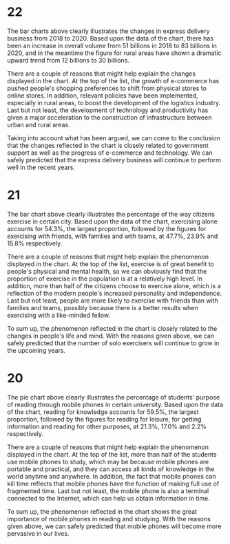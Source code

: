 # 22

The bar charts above clearly illustrates the changes in express delivery business from 2018 to 2020. Based upon the data of the chart, there has been an increase in overall volume from 51 billions in 2018 to 83 billions in 2020, and in the meantime the figure for rural areas have shown a dramatic upward trend from 12 billions to 30 billions.

There are a couple of reasons that might help explain the changes displayed in the chart. At the top of the list, the growth of e-commerce has pushed people's shopping preferences to shift from physical stores to online stores. In addition, relevant policies have been implemented, especially in rural areas, to boost the development of the logistics industry. Last but not least,  the development of technology and productivity has given a major acceleration to the construction of infrastructure between urban and rural areas.

Taking into account what has been argued, we can come to the conclusion that the changes reflected in the chart is closely related to government support as well as the progress of e-commerce and technology. We can safely predicted that the express delivery business will continue to perform well in the recent years. 	

# 21

The bar chart above clearly illustrates the percentage of the way citizens exercise in certain city. Based upon the data of the chart, exercising alone accounts for 54.3%, the largest proportion, followed by the figures for exercising with friends, with families and with teams, at 47.7%, 23.9% and 15.8% respectively.

There are a couple of reasons that might help explain the phenomenon displayed in the chart. At the top of the list, exercise is of great benefit to people's physical and mental health, so we can obviously find that the proportion of exercise in the population is at a relatively high level. In addition, more than half of the citizens choose to exercise alone, which is a reflection of the modern people's increased personality and independence. Last but not least, people are more likely to exercise with friends than with families and teams, possibly because there is a better results when exercising with a like-minded fellow.

To sum up, the phenomenon reflected in the chart is closely related to the changes in people's life and mind. With the reasons given above, we can safely predicted that the number of solo exercisers will continue to grow in the upcoming years.

# 20

The pie chart above clearly illustrates the percentage of students' purpose of reading through mobile phones in certain university. Based upon the data of the chart, reading for knowledge accounts for 59.5%, the largest proportion, followed by the figures for reading for leisure, for getting information and reading for other purposes, at 21.3%, 17.0% and 2.2% respectively.

There are a couple of reasons that might help explain the phenomenon displayed in the chart. At the top of the list, more than half of the students use mobile phones to study, which may be because mobile phones are portable and practical, and they can access all kinds of knowledge in the world anytime and anywhere. In addition, the fact that mobile phones can kill time reflects that mobile phones have the function of making full use of fragmented time. Last but not least, the mobile phone is also a terminal connected to the Internet, which can help us obtain information in time.

To sum up, the phenomenon reflected in the chart shows the great importance of mobile phones in reading and studying. With the reasons given above, we can safely predicted that mobile phones will become more pervasive in our lives.

